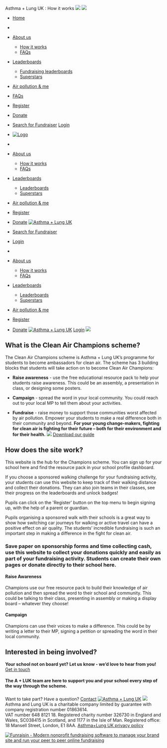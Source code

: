 
  
Asthma + Lung UK : How it works
![](https://www.facebook.com/tr?id=512916012219561&ev=PageView&noscript=1)
![](https://www.facebook.com/tr?id=1918958468428357&ev=PageView&noscript=1)
* [Home](/)
* 
* [About us](https://join.aluk.org.uk/event/clean-air-champions/about)
	+ [How it works](/event/clean-air-champions/how-it-works)
	+ [FAQs](/event/clean-air-champions/faq)
* [Leaderboards](https://join.aluk.org.uk/event/clean-air-champions/leaderboard)
	+ [Fundraising leaderboards](/event/clean-air-champions/leaderboard)
	+ [Superstars](/event/clean-air-champions/superstars)
* [Air pollution & me](https://join.aluk.org.uk/event/clean-air-champions/air-pollution-and-me)
* [FAQs](https://join.aluk.org.uk/event/clean-air-champions/faq)
* [Register](https://join.aluk.org.uk/event/clean-air-champions/reg-select)
* [Donate](/event/clean-air-champions/sponsor)
* [Search for Fundraiser](/event/clean-air-champions/sponsor)
[Login](/login)
 
* [![Logo](https://d3g83p5zqy4ufy.cloudfront.net/5anvb3jpf68so88.png)](https://join.aluk.org.uk/event/clean-air-champions/home "Logo")
* 
* [About us](https://join.aluk.org.uk/event/clean-air-champions/about) 
	+ [How it works](/event/clean-air-champions/how-it-works)
	+ [FAQs](/event/clean-air-champions/faq)
* [Leaderboards](https://join.aluk.org.uk/event/clean-air-champions/leaderboard) 
	+ [Leaderboards](/event/clean-air-champions/leaderboard)
	+ [Superstars](/event/clean-air-champions/superstars)
* [Air pollution & me](https://join.aluk.org.uk/event/clean-air-champions/air-pollution-and-me)
* [Register](https://join.aluk.org.uk/event/clean-air-champions/reg-select)
* [Donate](/event/clean-air-champions/sponsor)
[![Asthma + Lung UK](https://d3g83p5zqy4ufy.cloudfront.net/349nroiomco48.png)](/event/clean-air-champions/home)
* [Search for Fundraiser](/event/clean-air-champions/sponsor)
* [Login](/login)
* 
* [About us](https://join.aluk.org.uk/event/clean-air-champions/about) 
	+ [How it works](/event/clean-air-champions/how-it-works)
	+ [FAQs](/event/clean-air-champions/faq)
* [Leaderboards](https://join.aluk.org.uk/event/clean-air-champions/leaderboard) 
	+ [Leaderboards](/event/clean-air-champions/leaderboard)
	+ [Superstars](/event/clean-air-champions/superstars)
* [Air pollution & me](https://join.aluk.org.uk/event/clean-air-champions/air-pollution-and-me)
* [Register](https://join.aluk.org.uk/event/clean-air-champions/reg-select)
* [Donate](/event/clean-air-champions/sponsor)
[![Asthma + Lung UK](https://d3g83p5zqy4ufy.cloudfront.net/3w6zqkoztrcwosgo.png)](/event/clean-air-champions/home)
[Login](#)
![](https://d3g83p5zqy4ufy.cloudfront.net/d39ae8ba89debe09a04689c553f322be.png)
## What is the Clean Air Champions scheme?
The Clean Air Champions scheme is Asthma + Lung UK’s programme for students to become ambassadors for clean air. The scheme has 3 building blocks that students will take action on to become Clean Air Champions:
* **Raise awareness** - use the free educational resource pack to help your students raise awareness. This could be an assembly, a presentation in class, or designing some posters.
  
* **Campaign** - spread the word in your local community. You could reach out to your local MP to tell them about your activities.
  
* **Fundraise** - raise money to support those communities worst affected by air pollution. Empower your students to make a real difference both in their community and beyond.
**For your young change-makers, fighting for clean air is fighting for their future – both for their environment and for their health.**
![](https://d3g83p5zqy4ufy.cloudfront.net/233ca3940d4c70a19ce972da588edea2.jpg)
[Download our guide](https://join.aluk.org.uk/getasset/2YYJMQ)
## How does the site work?
This website is the hub for the Champions scheme. You can sign up for your school here and find the resource pack in your school profile dashboard.   
  
If you choose a sponsored walking challenge for your fundraising activity, your students can use this website to keep track of their walking distance and collect their donations. They can also join teams in their classes, see their progress on the leaderboards and unlock badges!   
  
Pupils can click on the 'Register' button on the top menu to begin signing up, with the help of a parent or guardian.   
  
Pupils organising a sponsored walk with their schools is a great way to show how switching car journeys for walking or active travel can have a positive effect on air quality. The students’ incredible fundraising is such an important step in making a difference in the fight for clean air. 
### Save paper on sponsorship forms and time collecting cash, use this website to collect your donations quickly and easily as part of your fundraising activity. Students can create their own pages or donate directly to their school here.
#### Raise Awareness
Champions use our free resource pack to build their knowledge of air pollution and then spread the word to their school and community. This could be talking to their class, presenting in assembly or making a display board – whatever they choose!
#### Campaign
Champions can use their voices to make a difference. This could be by writing a letter to their MP, signing a petition or spreading the word in their local community.
## Interested in being involved?
**Your school not on board yet? Let us know - we’d love to hear from you!**
[Get in touch](https://action.asthmaandlung.org.uk/page/103556/data/1)
#### The A + LUK team are here to support you and your school every step of the way through the scheme.
### 
 Want to take part? Have a question?
[Contact](https://join.aluk.org.uk/event/clean-air-champions/contact)
[![Asthma + Lung UK](https://d3g83p5zqy4ufy.cloudfront.net/349nroiomco48.png)](/event/clean-air-champions/home)
![](https://d3g83p5zqy4ufy.cloudfront.net/30b844a89e9baa5c870ee53f1015abdc.png)
Asthma and Lung UK is a charitable company limited by guarantee with company registration number 01863614.  
VAT number 648 ‍8121 18. Registered charity number 326730 in England and Wales, SC038415 in Scotland, and 1177 in the Isle of Man.
Registered office: 18 Mansell Street, London, E1 8AA.
[Asthma+Lung UK privacy policy](https://www.asthmaandlung.org.uk/policies/) 
 
[![Funraisin - Modern nonprofit fundraising software to manage your brand site and run your peer to peer online fundraising](https://d3g83p5zqy4ufy.cloudfront.net/fbq819pscgocgsg.svg)](http://www.funraisin.co?utm_medium=customer&utm_source=Asthma+%2B+Lung+UK)
